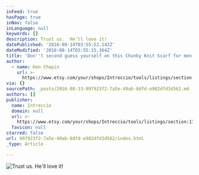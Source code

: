 ```yaml
---
inFeed: true
hasPage: true
inNav: false
inLanguage: null
keywords: []
description: Trust us.  He'll love it!
datePublished: '2016-08-14T03:55:52.142Z'
dateModified: '2016-08-14T03:55:15.364Z'
title: 'Don''t second guess yourself on this Chunky Knit Scarf for men!  '
author:
  - name: Ken Chapin
    url: >-
      https://www.etsy.com/your/shops/Intreccio/tools/listings/section:17870087/256627793
via: {}
sourcePath: _posts/2016-08-13-997923f2-7a5e-49ab-8dfd-e982dfd3d562.md
authors: []
publisher:
  name: Intreccio
  domain: null
  url: >-
    https://www.etsy.com/your/shops/Intreccio/tools/listings/section:17870087/256627793
  favicon: null
starred: false
url: 997923f2-7a5e-49ab-8dfd-e982dfd3d562/index.html
_type: Article

---
```

![Trust us.  He'll love it!](https://the-grid-user-content.s3-us-west-2.amazonaws.com/253e8299-b5bd-4a95-b9ca-5fe270094a53.jpg)